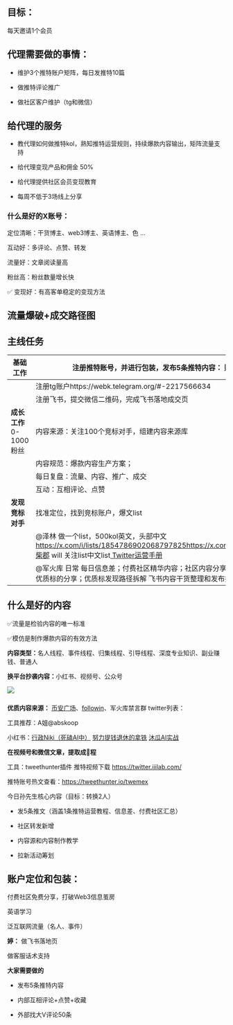 ## 目标：

每天邀请1个会员

## **代理需要做的事情：**

* 维护3个推特账户矩阵，每日发推特10篇

* 做推特评论推广

* 做社区客户维护（tg和微信）


## 给代理的服务

* 教代理如何做推特kol，熟知推特运营规则，持续爆款内容输出，矩阵流量支持

* 给代理变现产品和佣金 50%

* 给代理提供社区会员变现教育

* 每周不低于3场线上分享



### **什么是好的X账号：**

定位清晰：干货博主、web3博主、英语博主、色 ...

互动好：多评论、点赞、转发

流量好：文章阅读量高

粉丝高：粉丝数量增长快

✅ 变现好：有高客单稳定的变现方法



## 流量爆破+成交路径图



## 主线任务

| **基础工作**         | 注册推特账号，并进行包装，发布5条推特内容：&#xA;账户定位（英语、抽奖）                                                                                                                                                                                                       |
| ---------------- | -------------------------------------------------------------------------------------------------------------------------------------------------------------------------------------------------------------------------------------------- |
|                  | 注册tg账户https://webk.telegram.org/#-2217566634                                                                                                                                                                                                 |
|                  | 注册飞书，提交微信二维码，完成飞书落地成交页                                                                                                                                                                                                                       |
| **成长工作**0-1000粉丝 | 内容来源：关注100个竞标对手，组建内容来源库                                                                                                                                                                                                                      |
|                  | 内容规范：爆款内容生产方案；                                                                                                                                                                                                                               |
|                  | 每日复盘：流量、内容、推广、成交                                                                                                                                                                                                                             |
|                  | 互动：互相评论、点赞                                                                                                                                                                                                                                   |
| **发现竞标对手**       | 找准定位，找到竞标账户，爆文list                                                                                                                                                                                                                           |
|                  | @泽林 做一个list，500kol英文，头部中文&#xA;https://x.com/i/lists/1854786902068797825https://x.com/i/lists/1864960968046084188柴郡 will 关注list中文list[ Twitter运营手册](https://a5w4f3f7at9.sg.larksuite.com/wiki/Osm9wbsPYidNykkMiPrl5Uvcggc?from=from_copylink) |
|                  | @军火库  日常&#xA;每日信息差；付费社区精华内容；社区内容分享；增加更多的付费社区社区维护：优质标的分享；优质标发现路径拆解&#xA;飞书内容干货整理和发布推特运营内容                                                                                                                                                      |



## 什么是好的内容

✅流量是检验内容的唯一标准

✅模仿是制作爆款内容的有效方法

**内容类型：**&#x540D;人线程、事件线程、归集线程、引导线程、深度专业知识、副业赚钱、普通人

**换平台抄袭内容：**&#x5C0F;红书、视频号、公众号


![](images/image.png)



###

**优质内容来源：**
[币安广场](https://www.binance.com/zh-CN/square)、[followin](https://followin.io/zh-Hans)、军火库禁言群
twitter列表：

工具推荐：A姐@abskoop&#x20;

小红书：[行政Niki（死磕AI中）](https://www.xiaohongshu.com/user/profile/6142a7850000000002018c05?xsec_token=\&xsec_source=pc_search) [努力提钱退休的拿铁](https://www.xiaohongshu.com/user/profile/669624530000000003030240?xsec_token=\&xsec_source=pc_search)  [沐瓜AI实战](https://www.xiaohongshu.com/user/profile/6559ab4f00000000020378dc?xsec_token=\&xsec_source=pc_search)&#x20;

**在视频号和微信文章，提取成🧵程**



工具：tweethunter插件
推特视频下载 https://twitter.iiilab.com/

推特账号热文查看：https://tweethunter.io/twemex



今日孙先生核心内容（目标：转换2人）

* 发5条推文（涵盖1条推特运营教程、信息差、付费社区汇总）

* 社区转发新增

* 内容源和内容制作教学

* 拉新活动筹划



## 账户定位和包装：

付费社区免费分享，打破Web3信息茧房

英语学习

泛互联网流量（名人、事件）



**婷：**
做飞书落地页

做客服话术支持



**大家需要做的**

* 发布5条推特内容

* 内部互相评论+点赞+收藏

* 外部找大V评论50条

